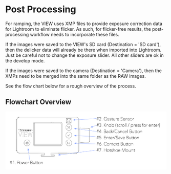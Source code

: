 # Post Processing

For ramping, the VIEW uses XMP files to provide exposure correction data for Lightroom to eliminate flicker.  As such, for flicker-free results, the post-processing workflow needs to incorporate these files.

If the images were saved to the VIEW's SD card (Destination = 'SD card'), then the delicker data will already be there when imported into Lightroom.  Just be careful not to change the exposure slider.  All other sliders are ok in the develop mode.

If the images were saved to the camera (Destination = 'Camera'), then the XMPs need to be merged into the same folder as the RAW images.

See the flow chart below for a rough overview of the process.

## Flowchart Overview

![Front Overview](images/view-overview-front.png)
